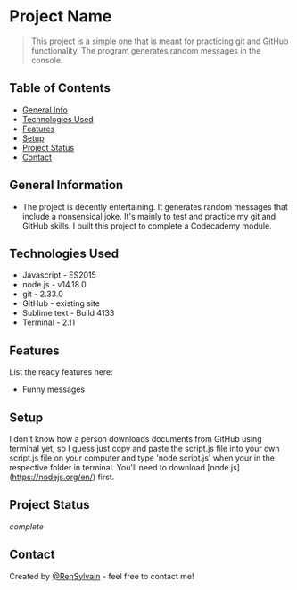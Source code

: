 # Project Name
> This project is a simple one that is meant for practicing git and GitHub functionality. The program generates random messages in the console.

## Table of Contents
* [General Info](#general-information)
* [Technologies Used](#technologies-used)
* [Features](#Features)
* [Setup](#setup)
* [Project Status](#project-status)
* [Contact](#contact)
<!-- * [License](#license) -->


## General Information
- The project is decently entertaining. It generates random messages that include a nonsensical joke. It's mainly to test and practice my git and GitHub skills. I built this project to complete a Codecademy module.


## Technologies Used
- Javascript - ES2015
- node.js - v14.18.0
- git - 2.33.0
- GitHub - existing site
- Sublime text - Build 4133
- Terminal - 2.11


## Features
List the ready features here:
- Funny messages


## Setup
I don't know how a person downloads documents from GitHub using terminal yet, so I guess just copy and paste the script.js file into your own script.js file on your computer and type 'node script.js' when your in the respective folder in terminal. You'll need to download [node.js] (https://nodejs.org/en/) first. 


## Project Status
_complete_


## Contact
Created by [@RenSylvain](https://github.com/RenSylvain) - feel free to contact me!



<!-- ## License -->
<!-- This project is open source and available under the [... License](). -->
